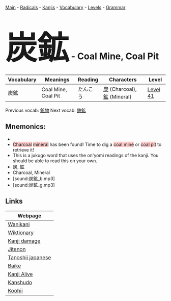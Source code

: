<style> bigfont {font-size: 100px}</style>
[Main](../README.md) -
[Radicals](../radicals.md) -
[Kanjis](../kanjis.md) -
[Vocabulary](../vocabulary.md) -
[Levels](../levels.md) -
[Grammar](../grammar.md)
# <bigfont> 炭鉱</bigfont> - Coal Mine, Coal Pit 

| Vocabulary | Meanings | Reading | Characters | Level |
| --- | --- | --- | --- | --- |
| 炭鉱 | Coal Mine, Coal Pit | たんこう |  [炭](../kanjis/炭.md) (Charcoal), [鉱](../kanjis/鉱.md) (Mineral) | [Level 41](../levels/wk_level41.md) |

Previous vocab: [鉱物](鉱物.md) Next vocab: [鉄鉱](鉄鉱.md) 

## Mnemonics:

* 
* <span style="background-color:#ffcccb"> Charcoal</span> <span style="background-color:#ffcccb"> mineral</span> has been found! Time to dig a <span style="background-color:#ffcccb"> coal mine</span> or <span style="background-color:#ffcccb"> coal pit</span> to retrieve it!
* This is a jukugo word that uses the on'yomi readings of the kanji. You should be able to read this on your own.
* 炭, 鉱
* Charcoal, Mineral
* [sound:炭鉱_b.mp3]
* [sound:炭鉱_g.mp3]


## Links 

| Webpage |
| --- |
| [Wanikani          ](https://www.wanikani.com/kanji/炭鉱) |
| [Wiktionary        ](https://en.wiktionary.org/wiki/炭鉱) |
| [Kanji damage      ](http://www.kanjidamage.com/kanji/search?utf8=✓&q=炭鉱) |
| [Jitenon           ](https://jitenon.com/kanji/炭鉱) |
| [Tanoshii japanese ](https://www.tanoshiijapanese.com/dictionary/kanji.cfm?k=炭鉱) |
| [Baike             ](https://baike.baidu.com/item/炭鉱) |
| [Kanji Alive       ](https://app.kanjialive.com/炭鉱) |
| [Kanshudo          ](https://www.kanshudo.com/searchmn?q=炭鉱) |
| [Koohii            ](https://kanji.koohii.com/study/kanji/炭鉱) |
